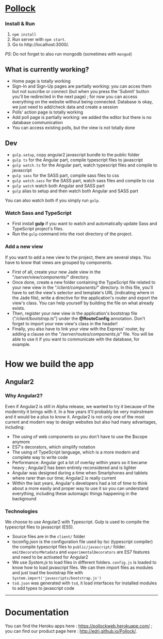 # [Pollock](http://edri.github.io/Pollock/)

### Install & Run

 1. `npm install`
 2. Run server with `npm start`.
 3. Go to http://localhost:3000/.

*PS*: Do not forget to also run mongodb (sometimes with `mongod`)

## What is currently working?
 - Home page is totally working
 - Sign-In and Sign-Up pages are partially working: you can acces them but not suscribe or connect (but when you press the 'Submit' button you'll be redirected in the next page) ; for now you can access everything on the website without being connected. Database is okay, we just need to add/check data and create a session
 - Polls' action page is totally working
 - Add poll page is partially working: we added the editor but there is no database communication
 - You can access existing polls, but the view is not totally done

## Dev

 - `gulp.setup`, copy angular2 javascript bundle to the public folder
 - `gulp ts` for the Angular part, compile typescript files to javascript
 - `gulp watch.ts` for the Angular part, watch typescript files and compile to javascript
 - `gulp sass` for the SASS part, compile sass files to css
 - `gulp watch.sass` for the SASS part, watch sass files and compile to css
 - `gulp watch` watch both Angular and SASS part
 - `gulp` alias to setup and then watch both Angular and SASS part

You can also watch both if you simply run `gulp`.

### Watch Sass and TypeScript

 - First install **gulp** if you want to watch and automatically update Sass and TypeScript project's files.
 - Run the `gulp` command into the root directory of the project.

### Add a new view

If you want to add a new view to the project, there are several steps. You have to know that views are grouped by components.
- First of all, create your new Jade view in the "*/server/view/components/*" directory.
- Once done, create a new folder containing the TypeScript file related to your new view in the "*/client/components/*" directory. In this file, you'll have to set the view's selector and template's URL (indicating where in the Jade file), write a directive for the application's router and export the view's class. You can help yourself by building the file on what already exists.
- Then, register your new view in the application's bootstrap file ("*/client/bootstrap.ts*") under the **@RouteConfig** annotation. Don't forget to import your new view's class in the header!
- Finally, you also have to link your view with the Express' router, by adding a clause on the "*/server/routes/components.js*" file. You will be able to use it if you want to communicate with the database, for example.

# How we build the app

## Angular2

### Why Angular2?
Even if Angular2 is still in Alpha release, we wanted to try it because of the modernity it brings with it. In a few years it'll probably be very mainstream and it would be a plus to know it.
Angular2 is not only one of the most current and modern way to design websites but also had many advantages, including:
- The using of web components so you don't have to use the $scope anymore
- ES7's decorators, which simplify notation
- The using of TypeScript language, which is a more modern and complete way to write code
- Performance: Angular got a lot of overlay within years so it became heavy ; Angular2 has been entirely reconsidered and is lighter
- Angular was designed during a time when Smartphones and tablets where rarer than our time; Angular2 is really current
- Within the last years, Angular's developers had a lot of time to think about a more easily and proper way to use it so you can understand everything, including these automagic things happening in the background

### Technologies
We choose to use Angular2 with Typescript. Gulp is used to compile the typescript files to javascript (ES5).

 - Source files are in the `client/` folder
 - tsconfig.json is the configuration file used by *tsc* (typescript compiler) the compile typescript files to `public/javascript/` folder. `emitDecoratorMetadata` and `experimentalDecorators` are ES7 features and need to be activated for Angular2
 - We use *System.js* to load files in different folders. `config.js` is loaded to know how to load javascript files. We can then import files as modules and just load the bootstrap file with `System.import('javascripts/bootstrap.js')`
 - `tsd.json` was generated with `tsd`, it load interfaces for installed modules to add types to javascript code

---

# Documentation

You can find the Heroku apps here : https://pollockweb.herokuapp.com/ ; you can find our product page here : http://edri.github.io/Pollock/.
